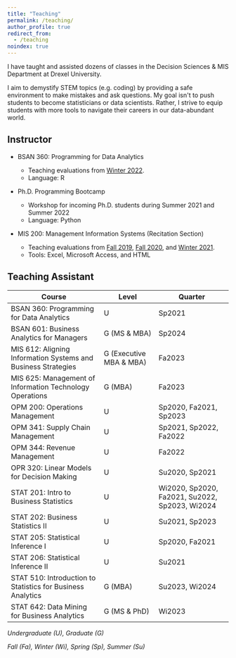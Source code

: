 ```yaml
---
title: "Teaching"
permalink: /teaching/
author_profile: true
redirect_from:
  - /teaching
noindex: true
---
```



I have taught and assisted dozens of classes in the Decision Sciences & MIS Department at Drexel University.

I aim to demystify STEM topics (e.g. coding) by providing a safe environment to make mistakes and ask questions. My goal isn't to push students to become statisticians or data scientists. Rather, I strive to equip students with more tools to navigate their careers in our data-abundant world.





## Instructor
- BSAN 360: Programming for Data Analytics
	- Teaching evaluations from <a href="/files/BSAN-360_Winter2022.pdf" target="_blank" rel="noopener noreferrer">Winter 2022</a>.
	- Language: R


- Ph.D. Programming Bootcamp
	- Workshop for incoming Ph.D. students during Summer 2021 and Summer 2022
	- Language: Python 

- MIS 200: Management Information Systems (Recitation Section)
	- Teaching evaluations from <a href="/files/MIS-200_Fall2019.pdf" target="_blank" rel="noopener noreferrer">Fall 2019</a>,  <a href="/files/MIS-200_Fall2020.pdf" target="_blank" rel="noopener noreferrer">Fall 2020</a>, and <a href="/files/MIS-200_Winter2021.pdf" target="_blank" rel="noopener noreferrer">Winter 2021</a>. 
	-  Tools: Excel, Microsoft Access, and HTML
	


## Teaching Assistant

| Course | Level | Quarter |
| ---- | --- | --- |
| BSAN 360: Programming for Data Analytics | U | Sp2021 |
| BSAN 601: Business Analytics for Managers | G (MS & MBA) | Sp2024 |
| MIS 612: Aligning Information Systems and Business Strategies | G (Executive MBA & MBA) | Fa2023 |
| MIS 625: Management of Information Technology Operations | G (MBA) | Fa2023 |
| OPM 200: Operations Management | U | Sp2020, Fa2021, Sp2023 |
| OPM 341: Supply Chain Management | U | Sp2021, Sp2022, Fa2022 |
| OPM 344: Revenue Management | U | Fa2022 |
| OPR 320: Linear Models for Decision Making | U | Su2020, Sp2021 |
| STAT 201: Intro to Business Statistics | U | Wi2020, Sp2020, Fa2021, Su2022, Sp2023, Wi2024 |
| STAT 202: Business Statistics II | U | Su2021, Sp2023 |
| STAT 205: Statistical Inference I  | U | Sp2020, Fa2021 |
| STAT 206: Statistical Inference II | U | Su2021 |
| STAT 510: Introduction to Statistics for Business Analytics | G (MBA) | Su2023, Wi2024 |
| STAT 642: Data Mining for Business Analytics  | G (MS & PhD) | Wi2023 |

*Undergraduate (U), Graduate (G)*

*Fall (Fa), Winter (Wi), Spring (Sp), Summer (Su)*



